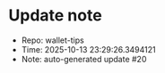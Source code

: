 ﻿# Update note
- Repo: wallet-tips
- Time: 2025-10-13 23:29:26.3494121
- Note: auto-generated update #20
